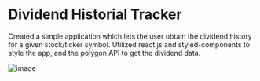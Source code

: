# Dividend Historial Tracker

Created a simple application which lets the user obtain the dividend history for a given stock/ticker symbol. Utilized react.js and styled-components to style the app, and the polygon API to get the dividend data.

![image](https://user-images.githubusercontent.com/61920497/149680475-cbf34c6d-8404-4850-b634-40e0c10819e9.png)

